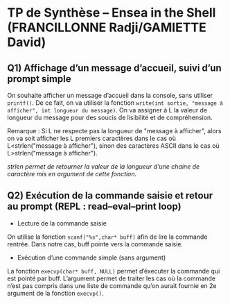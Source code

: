 # TP de Synthèse – Ensea in the Shell (FRANCILLONNE Radji/GAMIETTE David)
## Q1) Affichage d’un message d’accueil, suivi d’un prompt simple
On souhaite afficher un message d’accueil dans la console, sans utiliser `printf()`. De ce fait, on va utiliser la fonction `write(int sortie, "message à afficher", int longueur du message)`.
On va assigner à L la valeur de longueur du message pour des soucis de lisibilité et de compréhension.

Remarque : Si L ne respecte pas la longueur de "message à afficher", alors on va soit afficher les L premiers caractères dans le cas où L<strlen("message à afficher"), sinon des caractères ASCII dans le cas où L>strlen("message à afficher").  

_strlen permet de retourner la valeur de la longueur d’une chaine de caractère mis en argument de cette fonction._

## Q2) Exécution de la commande saisie et retour au prompt (REPL : read–eval–print loop)
- Lecture de la commande saisie

On utilise la fonction `scanf("%s",char* buff)` afin de lire la commande rentrée. Dans notre cas, buff pointe vers la commande saisie.

- Exécution d’une commande simple (sans argument)

La fonction `execvp(char* buff, NULL)` permet d’éxecuter la commande qui est pointé par buff. L’argument permet de traiter les cas où la commande n’est pas compris dans une liste de commande qu’on aurait fournie en 2e argument de la fonction `execvp()`.
